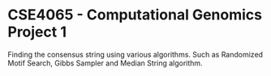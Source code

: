 # CSE4065 - Computational Genomics Project 1
Finding the consensus string using various algorithms. Such as Randomized Motif Search, Gibbs Sampler and Median String algorithm.
